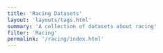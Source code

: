 ```yaml
---
title: 'Racing Datasets'
layout: 'layouts/tags.html'
summary: 'A collection of datasets about racing'
filter: 'Racing'
permalink: '/racing/index.html'
---
```

